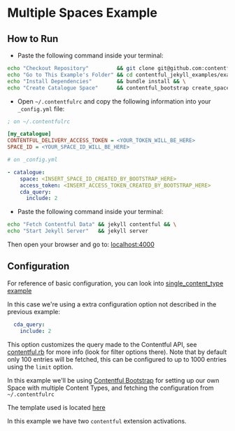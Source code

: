 # Multiple Spaces Example

## How to Run

* Paste the following command inside your terminal:

```bash
echo "Checkout Repository"         && git clone git@github.com:contentful/contentful_jekyll_examples.git && \
echo "Go to This Example's Folder" && cd contentful_jekyll_examples/examples/multiple_spaces/example && \
echo "Install Dependencies"        && bundle install && \
echo "Create Catalogue Space"      && contentful_bootstrap create_space my_catalogue --json-template bootstrap_templates/catalogue.json
```

* Open `~/.contentfulrc` and copy the following information into your `_config.yml` file:

```ini
; on ~/.contentfulrc

[my_catalogue]
CONTENTFUL_DELIVERY_ACCESS_TOKEN = <YOUR_TOKEN_WILL_BE_HERE>
SPACE_ID = <YOUR_SPACE_ID_WILL_BE_HERE>
```


```yml
# on _config.yml

- catalogue:
    space: <INSERT_SPACE_ID_CREATED_BY_BOOTSTRAP_HERE>
    access_token: <INSERT_ACCESS_TOKEN_CREATED_BY_BOOTSTRAP_HERE>
    cda_query:
      include: 2
```

* Paste the following command inside your terminal:

```bash
echo "Fetch Contentful Data" && jekyll contentful && \
echo "Start Jekyll Server"   && jekyll server
```

Then open your browser and go to: [localhost:4000](http://localhost:4000)

## Configuration

For reference of basic configuration, you can look into [single_content_type example](../single_content_type/README.md)

In this case we're using a extra configuration option not described in the previous example:

```yml
  cda_query:
    include: 2
```

This option customizes the query made to the Contentful API, see [contentful.rb](https://github.com/contentful/contentful.rb) for more info (look for filter options there). Note that by default only 100 entries will be fetched, this can be configured to up to 1000 entries using the `limit` option.

In this example we'll be using [Contentful Bootstrap](https://github.com/contentful/contentful-bootstrap.rb) for setting up our own Space with multiple Content Types, and fetching
the configuration from `~/.contentfulrc`

The template used is located [here](./example/bootstrap_templates/catalogue.json)

In this example we have two `contentful` extension activations.
